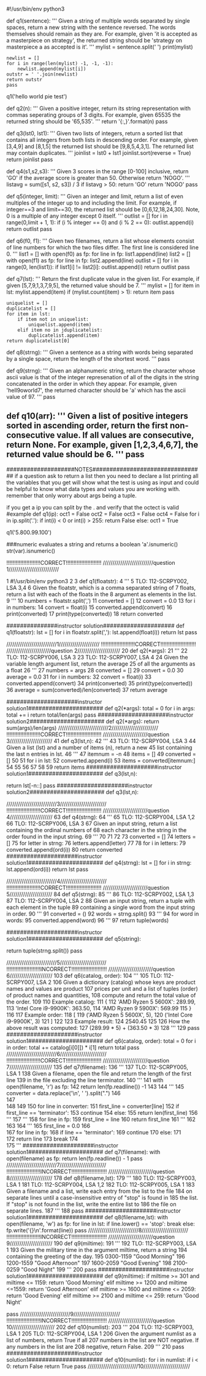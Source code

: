 #!/usr/bin/env python3

def q1(sentence):
    '''
    Given a string of multiple words separated by single spaces,
    return a new string with the sentence reversed. The words
    themselves should remain as they are. For example, given
    'it is accepted as a masterpiece on strategy', the returned
    string should be 'strategy on masterpiece a as accepted is it'.
    '''
    mylist = sentence.split(' ')
    print(mylist)

    newlist = []
    for i in range(len(mylist) -1, -1, -1):
        newlist.append(mylist[i])
    outstr = ' '.join(newlist)
    return outstr
    pass
q1('hello world pie test')

def q2(n):
    '''
    Given a positive integer, return its string representation with
    commas seperating groups of 3 digits. For example, given 65535
    the returned string should be '65,535'.
    '''
    return '{:,}'.format(n)
    pass

def q3(lst0, lst1):
    '''
    Given two lists of integers, return a sorted list that contains
    all integers from both lists in descending order. For example,
    given [3,4,9] and [8,1,5] the returned list should be [9,8,5,4,3,1].
    The returned list may contain duplicates.
    '''
    joinlist = lst0 + lst1
    joinlist.sort(reverse = True)
    return joinlist
    pass

def q4(s1,s2,s3):
    '''
    Given 3 scores in the range [0-100] inclusive, return 'GO' if
    the average score is greater than 50. Otherwise return 'NOGO'.
    '''
    listavg = sum([s1, s2, s3]) / 3
    if listavg > 50:
        return 'GO'
    return 'NOGO'
    pass

def q5(integer, limit):
    '''
    Given an integer and limit, return a list of even multiples of the
    integer up to and including the limit. For example, if integer==3 and
    limit==30, the returned list should be [0,6,12,18,24,30]. Note, 0 is
    a multiple of any integer except 0 itself.
    '''
    outlist = []
    for i in range(0,limit + 1, 1):
        if (i % integer == 0) and (i % 2 == 0):
            outlist.append(i)
    return outlist
    pass

def q6(f0, f1):
    '''
    Given two filenames, return a list whose elements consist of line numbers
    for which the two files differ. The first line is considered line 0.
    '''
    list1 = []
    with open(f0) as fp:
        for line in fp:
            list1.append(line)
    list2 = []
    with open(f1) as fp:
        for line in fp:
            list2.append(line)
    outlist = []
    for i in range(0, len(list1)):
        if list1[i] != list2[i]:
            outlist.append(i)
    return outlist
    pass

def q7(lst):
    '''
    Return the first duplicate value in the given list.
    For example, if given [5,7,9,1,3,7,9,5], the returned value should
    be 7.
    '''
    mylist = []
    for item in lst:
        mylist.append(item)
        if (mylist.count(item) > 1):
            return item
    pass

    uniquelist = []
    duplicatelist = []
    for item in lst:
        if item not in uniquelist:
            uniquelist.append(item)
        elif item no in jduplicatelist:
            duplicatelist.append(item)
    return duplicatelist[0]


def q8(strng):
    '''
    Given a sentence as a string with words being separated by a single space,
    return the length of the shortest word.
    '''
    pass

def q9(strng):
    '''
    Given an alphanumeric string, return the character whose ascii value
    is that of the integer represenation of all of the digits in the string
    concatenated in the order in which they appear. For example, given
    'hell9oworld7', the returned character should be 'a' which has
    the ascii value of 97.
    '''
    pass

def q10(arr):
    '''
    Given a list of positive integers sorted in ascending order, return
    the first non-consecutive value. If all values are consecutive, return
    None. For example, given [1,2,3,4,6,7], the returned value should be 6. 
    '''
    pass
-----------------------------------------------------------------------------------------------------------------------------------

####################NOTES#################################
if a question ask to return a list then you need to declare a list
printing all the variables that you get will show what the test is using as input 
and could be helpful to know what data types and values you are working with.
remember that only worry about args being a tuple.

if you get a ip you can split by the . and verify that the octect is valid
#example
def q1(ip):
  oct1 = False
  oct2 = False
  oct3 = False
  oct4 = False
  for i in ip.split('.'):
    if int(i) < 0 or int(i) > 255:
      return False
    else:
      oct1 = True



q1('5.800.99.100')





###numeric
evaluates a string and returns a boolean
'a'.isnumeric()
str(var).isnumeric()










!!!!!!!!!!!!!!!!!!!!!!CORRECT!!!!!!!!!!!!!!!!!!!!!!!
//////////////////////////question 1//////////////////////////

1 #!/usr/bin/env python3
  2 
  3 def q1(floatstr):
  4     '''
  5     TLO: 112-SCRPY002, LSA 3,4
  6     Given the floatstr, which is a comma separated string of
  7     floats, return a list with each of the floats in the 
  8     argument as elements in the list.
  9     '''
 10     numbers = floatstr.split(',')
 11     converted = []
 12     convert = 0.0
 13     for i in numbers:
 14         convert = float(i)
 15         converted.append(convert)
 16     print(converted)
 17     print(type(converted))
 18     return converted

###############instructor solution#####################
def q1(floatstr):
  lst = []
  for i in floatstr.split(','):
    lst.append(float(i))
  return lst
  pass

//////////////////////////1/////////////////////
!!!!!!!!!!!!!!!!!!!!!!CORRECT!!!!!!!!!!!!!!!!!!!!!!!
///////////////////////question 2//////////////////////
 20 def q2(*args):
 21     '''
 22     TLO: 112-SCRPY006, LSA 3
 23     TLO: 112-SCRPY007, LSA 4
 24     Given the variable length argument list, return the average
 25     of all the arguments as a float
 26     '''
 27     numbers = args
 28     converted = []
 29     convert = 0.0
 30     average = 0.0
 31     for i in numbers:
 32         convert = float(i)
 33         converted.append(convert)
 34     print(converted)
 35     print(type(converted))
 36     average = sum(converted)/len(converted)
 37     return average


#####################instructor solution1######################
def q2(*args):
  total = 0
  for i in args:
    total += i
  return total/len(args)
  pass
#####################instructor solution2######################
def q2(*args):
  return sum(args)/len(args)
//////////////////////////2////////////////////////
!!!!!!!!!!!!!!!!!!!!!!CORRECT!!!!!!!!!!!!!!!!!!!!!!!
///////////////////////question 3//////////////////////
41 def q3(lst,n):
 42     '''
 43     TLO: 112-SCRPY004, LSA 3
 44     Given a list (lst) and a number of items (n), return a new 
 45     list containing the last n entries in lst.
 46     '''
 47     itemnum = -n
 48     items = []
 49     converted = []
 50 
 51     for i in lst:
 52         converted.append(i)
 53     items = converted[itemnum:]
 54 
 55 
 56 
 57 
 58 
 59     return items
#####################instructor solution1######################
def q3(lst,n):

  return lst[-n::]
  pass
#####################instructor solution2######################
def q3(lst,n):


//////////////////////////3////////////////////////
!!!!!!!!!!!!!!!!!!!!!!CORRECT!!!!!!!!!!!!!!!!!!!!!!!
///////////////////////question 4//////////////////////
63 def q4(strng):
 64     '''
 65     TLO: 112-SCRPY004, LSA 1,2
 66     TLO: 112-SCRPY006, LSA 3
 67     Given an input string, return a list containing the ordinal numbers of 
 68     each character in the string in the order found in the input string.
 69     '''
 70 
 71 
 72 
 73     converted = []
 74     letters = []
 75     for letter in strng:
 76         letters.append(letter)
 77 
 78     for i in letters:
 79         converted.append(ord(i))
 80     return converted
#####################instructor solution1######################
def q4(strng):
  lst = []
  for i in strng:
    lst.append(ord(i))
  return lst
  pass


//////////////////////////4////////////////////////
!!!!!!!!!!!!!!!!!!!!!!CORRECT!!!!!!!!!!!!!!!!!!!!!!!
///////////////////////question 5//////////////////////
84 def q5(strng):
 85     '''
 86     TLO: 112-SCRPY002, LSA 1,3
 87     TLO: 112-SCRPY004, LSA 2
 88     Given an input string, return a tuple with each element in the tuple
 89     containing a single word from the input string in order.
 90     '''
 91     converted = ()
 92     words = strng.split()
 93     '''
 94     for word in words:
 95         converted.append(word)
 96     '''
 97     return tuple(words)


#####################instructor solution1######################
def q5(string):

return tuple(strng.split())
pass

//////////////////////////5////////////////////////
!!!!!!!!!!!!!!!!!!!!!!INCORRECT!!!!!!!!!!!!!!!!!!!!!!!
///////////////////////question 6//////////////////////
103 def q6(catalog, order):
104     '''
105     TLO: 112-SCRPY007, LSA 2
106     Given a dictionary (catalog) whose keys are product names and values are product
107     prices per unit and a list of tuples (order) of product names and quantities,
108     compute and return the total value of the order.
109 
110     Example catalog:
111     {
112         'AMD Ryzen 5 5600X': 289.99,
113         'Intel Core i9-9900K': 363.50,
114         'AMD Ryzen 9 5900X': 569.99
115     }
116 
117     Example order:
118     [
119         ('AMD Ryzen 5 5600X', 5), 
120         ('Intel Core i9-9900K', 3)
121     ]
122 
123     Example result:
124     2540.45 
125 
126     How the above result was computed:
127     (289.99 * 5) + (363.50 * 3)
128     '''
129     pass
#####################instructor solution1######################
def q6(catalog, order):
  total = 0
  for i in order:
    total += catalog[i[0]]) * i[1]
  return total
  pass
//////////////////////////6////////////////////////
!!!!!!!!!!!!!!!!!!!!!!CORRECT!!!!!!!!!!!!!!!!!!!!!!!
///////////////////////question 7//////////////////////
135 def q7(filename):
136     '''
137     TLO: 112-SCRPY005, LSA 1
138     Given a filename, open the file and return the length of the first line 
139     in the file excluding the line terminator.
140     '''
141     with open(filename, 'r') as fp:
142         return len(fp.readline()) -1
143 
144         '''
145         converter = data.replace('\n', ' ').split(".")
146         
147         
148 
149 
150         for line in converter:
151             first_line = converter[line]
152             if first_line == 'terminator':
153                 continue
154             else:
155                 return len(first_line)
156         '''
157         '''
158         for line in fp:
159             first_line = line
160             return first_line
161         '''
162 
163 
164         '''
165         first_line = 0.0
166         
167         for line in fp:
168             if line == 'terminator':
169                 continue
170             else:
171                 
172                 return line
173                 break
174          
175         '''
#####################instructor solution1######################
def q7(filename):
  with open(filename) as fp:
    return len(fp.readline()) - 1
  pass
//////////////////////////7////////////////////////
!!!!!!!!!!!!!!!!!!!!!!INCORRECT!!!!!!!!!!!!!!!!!!!!!!!
///////////////////////question 8//////////////////////
178 def q8(filename,lst):
179     '''
180     TLO: 112-SCRPY003, LSA 1
181     TLO: 112-SCRPY004, LSA 1,2
182     TLO: 112-SCRPY005, LSA 1
183     Given a filename and a list, write each entry from the list to the file
184     on separate lines until a case-insensitive entry of "stop" is found in 
185     the list. If "stop" is not found in the list, write the entire list to 
186     the file on separate lines.
187     '''
188     pass
#####################instructor solution1######################
def q8(filename,lst):
  with open(filename, 'w') as fp:
    for line in lst:
      if line.lower() == 'stop':
        break
      else:
        fp.write('{}\n'.format(line))
  pass
//////////////////////////8////////////////////////
!!!!!!!!!!!!!!!!!!!!!!INCORRECT!!!!!!!!!!!!!!!!!!!!!!!
///////////////////////question 9//////////////////////
190 def q9(miltime):
191     '''
192     TLO: 112-SCRPY003, LSA 1
193     Given the military time in the argument miltime, return a string 
194     containing the greeting of the day.
195     0300-1159 "Good Morning"
196     1200-1559 "Good Afternoon"
197     1600-2059 "Good Evening"
198     2100-0259 "Good Night"
199     '''
200     pass
#####################instructor solution1######################
def q9(miltime):
if miltime >= 301 and miltime <= 1159:
return 'Good Morning'
elif miltime >= 1200 and miltime <=1559:
return 'Good Afternoon'
elif miltime >= 1600 and miltime <= 2059:
return 'Good Evening'
elif miltime >= 2100 and miltime <= 259:
return 'Good Night'

pass
//////////////////////////9////////////////////////
!!!!!!!!!!!!!!!!!!!!!!INCORRECT!!!!!!!!!!!!!!!!!!!!!!!
///////////////////////question 10//////////////////////
202 def q10(numlist):
203     '''
204     TLO: 112-SCRPY003, LSA 1
205     TLO: 112-SCRPY004, LSA 1
206     Given the argument numlist as a list of numbers, return True if all 
207     numbers in the list are NOT negative. If any numbers in the list are
208     negative, return False.
209     '''
210     pass
#####################instructor solution1######################
def q10(numlist):
  for i in numlist:
    if i < 0:
      return False
  return True
  pass
//////////////////////////10////////////////////////
